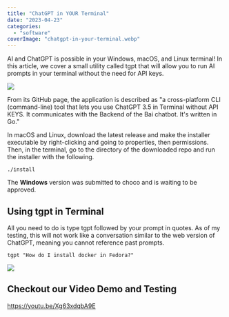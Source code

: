 ```yaml
---
title: "ChatGPT in YOUR Terminal"
date: "2023-04-23"
categories: 
  - "software"
coverImage: "chatgpt-in-your-terminal.webp"
---
```


AI and ChatGPT is possible in your Windows, macOS, and Linux terminal! In this article, we cover a small utility called tgpt that will allow you to run AI prompts in your terminal without the need for API keys.

![](images/tgpt-programing-1024x599.png)

From its GitHub page, the application is described as "a cross-platform CLI (command-line) tool that lets you use ChatGPT 3.5 in Terminal without API KEYS. It communicates with the Backend of the Bai chatbot. It's written in Go."

In macOS and Linux, download the latest release and make the installer executable by right-clicking and going to properties, then permissions. Then, in the terminal, go to the directory of the downloaded repo and run the installer with the following.

```
./install
```

The **Windows** version was submitted to choco and is waiting to be approved.

## Using tgpt in Terminal

All you need to do is type tgpt followed by your prompt in quotes. As of my testing, this will not work like a conversation similar to the web version of ChatGPT, meaning you cannot reference past prompts.

```
tgpt "How do I install docker in Fedora?"
```

![](images/tgpt-1024x512.gif)

## Checkout our Video Demo and Testing

https://youtu.be/Xg63xdqbA9E
